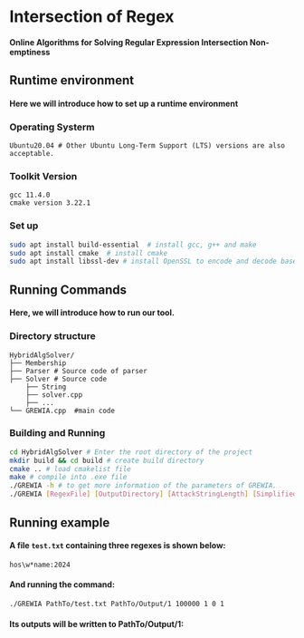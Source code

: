 # Intersection of Regex
#### Online Algorithms for Solving Regular Expression Intersection Non-emptiness
## Runtime environment
#### Here we will introduce how to set up a runtime environment

### Operating Systerm
```shell
Ubuntu20.04 # Other Ubuntu Long-Term Support (LTS) versions are also acceptable.
```

### Toolkit Version
```shell
gcc 11.4.0
cmake version 3.22.1
```

### Set up
```bash
sudo apt install build-essential  # install gcc, g++ and make
sudo apt install cmake  # install cmake
sudo apt install libssl-dev # install OpenSSL to encode and decode base64
```

## Running Commands
#### Here, we will introduce how to run our tool.

### Directory structure
```shell
HybridAlgSolver/
├── Membership
├── Parser # Source code of parser
├── Solver # Source code
    ├── String
    ├── solver.cpp
    ├── ...
└── GREWIA.cpp  #main code
```
### Building and Running
```bash
cd HybridAlgSolver # Enter the root directory of the project
mkdir build && cd build # create build directory
cmake .. # load cmakelist file
make # compile into .exe file
./GREWIA -h # to get more information of the parameters of GREWIA.
./GREWIA [RegexFile] [OutputDirectory] [AttackStringLength] [SimplifiedModeOn] [DecrementalOn] [MatchingFunction] # running command
```
## Running example
 
#### A file `test.txt` containing three regexes is shown below:
```
hos\w*name:2024
```
#### And running the command:
```bash
./GREWIA PathTo/test.txt PathTo/Output/1 100000 1 0 1
```
#### Its outputs will be written to PathTo/Output/1: